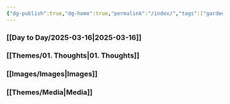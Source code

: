 ```yaml
---
{"dg-publish":true,"dg-home":true,"permalink":"/index/","tags":["gardenEntry"],"dgPassFrontmatter":true}
---
```


### [[Day to Day/2025-03-16\|2025-03-16]]
### [[Themes/01. Thoughts\|01. Thoughts]]
### [[Images/Images\|Images]]

### [[Themes/Media\|Media]]
